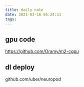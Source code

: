 ```yaml
---
title: daily note
date: 2021-03-16 05:24:11
tags:
---
```


## gpu code

https://github.com/Oramy/m2-cgpu


## dl deploy
github.com/uber/neuropod